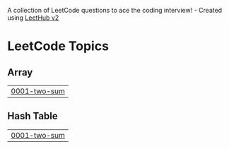 A collection of LeetCode questions to ace the coding interview! - Created using [LeetHub v2](https://github.com/arunbhardwaj/LeetHub-2.0)
<!---LeetCode Topics Start-->
# LeetCode Topics
## Array
|  |
| ------- |
| [0001-two-sum](https://github.com/AiswaryaKA/Leetcode-Q-practice/tree/master/0001-two-sum) |
## Hash Table
|  |
| ------- |
| [0001-two-sum](https://github.com/AiswaryaKA/Leetcode-Q-practice/tree/master/0001-two-sum) |
<!---LeetCode Topics End-->